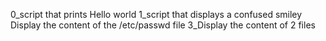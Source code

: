 0_script that prints Hello world
1_script that displays a confused smiley
Display the content of the /etc/passwd file
3_Display the content of 2 files
